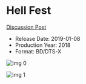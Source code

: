 # Hell Fest

[Discussion Post](https://www.avsforum.com/threads/bass-eq-for-filtered-movies.2995212/post-57365062)

* Release Date: 2019-01-08
* Production Year: 2018
* Format: BD/DTS-X

![img 0](https://i.imgur.com/1WyAi6k.jpg)

![img 1](https://i.imgur.com/z634hqF.jpg)


